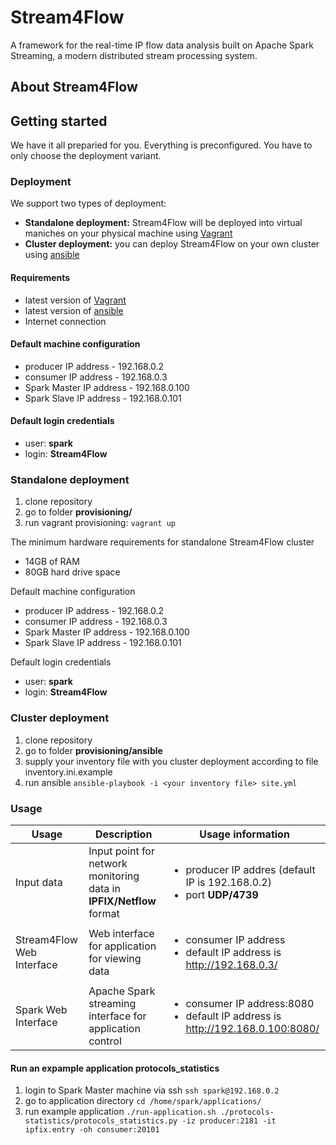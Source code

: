 # Stream4Flow
A framework for the real-time IP flow data analysis built on Apache Spark Streaming, a modern distributed stream processing system.

## About Stream4Flow



## Getting started
We have it all preparied for you. Everything is preconfigured. You have to only choose the deployment variant.

### Deployment
We support two types of deployment:
- **Standalone deployment:** Stream4Flow will be deployed into virtual maniches on your physical machine using [Vagrant](https://www.vagrantup.com/)
- **Cluster deployment:** you can deploy Stream4Flow on your own cluster using [ansible](https://www.ansible.com/)

#### Requirements
- latest version of [Vagrant](https://www.vagrantup.com/)
- latest version of [ansible](https://www.ansible.com/)
- Internet connection

#### Default machine configuration
- producer IP address - 192.168.0.2
- consumer IP address - 192.168.0.3
- Spark Master IP address - 192.168.0.100
- Spark Slave IP address - 192.168.0.101

#### Default login credentials
- user: **spark**
- login: **Stream4Flow**

### Standalone deployment

1. clone repository
2. go to folder **provisioning/**
3. run vagrant provisioning: `vagrant up`

The minimum hardware requirements for standalone Stream4Flow cluster
- 14GB of RAM 
- 80GB hard drive space 

Default machine configuration
- producer IP address - 192.168.0.2
- consumer IP address - 192.168.0.3
- Spark Master IP address - 192.168.0.100
- Spark Slave IP address - 192.168.0.101

Default login credentials
- user: **spark**
- login: **Stream4Flow**

### Cluster deployment
1. clone repository
2. go to folder **provisioning/ansible**
3. supply your inventory file with you cluster deployment according to file inventory.ini.example
4. run ansible `ansible-playbook -i <your inventory file> site.yml`

### Usage

| Usage |  Description | Usage information |
|---|---|---|
| Input data  | Input point for network monitoring data in **IPFIX/Netflow**  format | <ul><li> producer IP addres (default IP is 192.168.0.2)</li> <li> port **UDP/4739** </li></ul>  |
| Stream4Flow Web Interface | Web interface for application for viewing data |<ul><li> consumer IP address</li> <li>default IP address is http://192.168.0.3/ </li></ul>|
| Spark Web Interface | Apache Spark streaming interface for application control | <ul><li> consumer IP address:8080</li> <li>default IP address is http://192.168.0.100:8080/ </li></ul>| 

#### Run an expample application protocols_statistics

1. login to Spark Master machine via ssh
`ssh spark@192.168.0.2`
2. go to application directory
`cd /home/spark/applications/`
3. run example application
`./run-application.sh ./protocols-statistics/protocols_statistics.py -iz producer:2181 -it ipfix.entry -oh consumer:20101`
 

